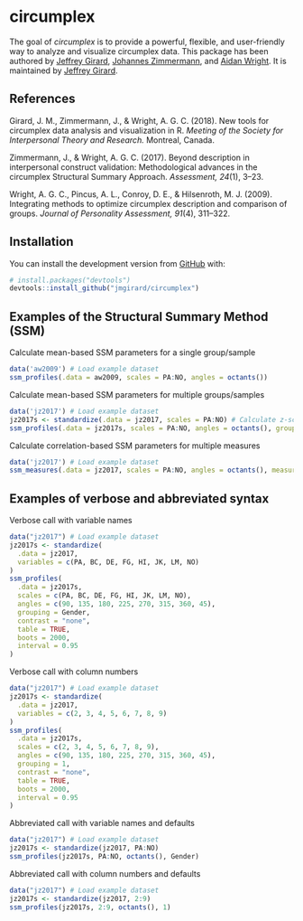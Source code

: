 # circumplex

The goal of *circumplex* is to provide a powerful, flexible, and user-friendly way to analyze and visualize circumplex data. This package has been authored by [Jeffrey Girard](http://jmgirard.com/), [Johannes Zimmermann](https://psychologische-hochschule.de/prof-dr-johannes-zimmermann/), and [Aidan Wright](http://personalityprocesses.com/). It is maintained by [Jeffrey Girard](http://jmgirard.com/).

## References

Girard, J. M., Zimmermann, J., & Wright, A. G. C. (2018). New tools for circumplex data analysis and visualization in R. _Meeting of the Society for Interpersonal Theory and Research._ Montreal, Canada.

Zimmermann, J., & Wright, A. G. C. (2017). Beyond description in interpersonal construct validation: Methodological advances in the circumplex Structural Summary Approach. _Assessment, 24_(1), 3–23.

Wright, A. G. C., Pincus, A. L., Conroy, D. E., & Hilsenroth, M. J. (2009). Integrating methods to optimize circumplex description and comparison of groups. _Journal of Personality Assessment, 91_(4), 311–322.

## Installation

You can install the development version from [GitHub](https://github.com/) with:

``` r
# install.packages("devtools")
devtools::install_github("jmgirard/circumplex")
```

## Examples of the Structural Summary Method (SSM)

Calculate mean-based SSM parameters for a single group/sample

``` r
data('aw2009') # Load example dataset
ssm_profiles(.data = aw2009, scales = PA:NO, angles = octants())
```

Calculate mean-based SSM parameters for multiple groups/samples

``` r
data('jz2017') # Load example dataset
jz2017s <- standardize(.data = jz2017, scales = PA:NO) # Calculate z-scores
ssm_profiles(.data = jz2017s, scales = PA:NO, angles = octants(), grouping = Gender)
```

Calculate correlation-based SSM parameters for multiple measures

``` r
data('jz2017') # Load example dataset
ssm_measures(.data = jz2017, scales = PA:NO, angles = octants(), measures = PARPD:AVPD)
```

## Examples of verbose and abbreviated syntax

Verbose call with variable names

``` r
data("jz2017") # Load example dataset
jz2017s <- standardize(
  .data = jz2017,
  variables = c(PA, BC, DE, FG, HI, JK, LM, NO)
)
ssm_profiles(
  .data = jz2017s,
  scales = c(PA, BC, DE, FG, HI, JK, LM, NO),
  angles = c(90, 135, 180, 225, 270, 315, 360, 45),
  grouping = Gender,
  contrast = "none",
  table = TRUE,
  boots = 2000,
  interval = 0.95
)
```

Verbose call with column numbers

``` r
data("jz2017") # Load example dataset
jz2017s <- standardize(
  .data = jz2017,
  variables = c(2, 3, 4, 5, 6, 7, 8, 9)
)
ssm_profiles(
  .data = jz2017s,
  scales = c(2, 3, 4, 5, 6, 7, 8, 9),
  angles = c(90, 135, 180, 225, 270, 315, 360, 45),
  grouping = 1,
  contrast = "none",
  table = TRUE,
  boots = 2000,
  interval = 0.95
)
```

Abbreviated call with variable names and defaults

``` r
data("jz2017") # Load example dataset
jz2017s <- standardize(jz2017, PA:NO)
ssm_profiles(jz2017s, PA:NO, octants(), Gender)
```

Abbreviated call with column numbers and defaults

``` r
data("jz2017") # Load example dataset
jz2017s <- standardize(jz2017, 2:9)
ssm_profiles(jz2017s, 2:9, octants(), 1)
```
